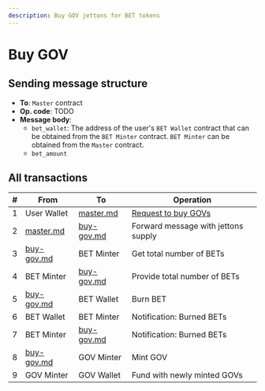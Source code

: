 ```yaml
---
description: Buy GOV jettons for BET tokens
---
```


# Buy GOV

## Sending message structure

* **To**: `Master` contract
* **Op. code**: TODO
* **Message body**:
    * `bet_wallet`: The address of the user's `BET Wallet` contract that can be obtained from the `BET Minter`
      contract. `BET Minter` can be obtained from the `Master` contract.
    * `bet_amount`

## All transactions

| # | From                                            | To                                              | Operation                                                        |
|---|-------------------------------------------------|-------------------------------------------------|------------------------------------------------------------------|
| 1 | User Wallet                                     | [master.md](../contracts/master.md "mention")   | [Request to buy GOVs](../contracts/master.md#message-forwarding) |
| 2 | [master.md](../contracts/master.md "mention")   | [buy-gov.md](../contracts/buy-gov.md "mention") | Forward message with jettons supply                              |
| 3 | [buy-gov.md](../contracts/buy-gov.md "mention") | BET Minter                                      | Get total number of BETs                                         |
| 4 | BET Minter                                      | [buy-gov.md](../contracts/buy-gov.md "mention") | Provide total number of BETs                                     |
| 5 | [buy-gov.md](../contracts/buy-gov.md "mention") | BET Wallet                                      | Burn BET                                                         |
| 6 | BET Wallet                                      | BET Minter                                      | Notification: Burned BETs                                        |
| 7 | BET Minter                                      | [buy-gov.md](../contracts/buy-gov.md "mention") | Notification: Burned BETs                                        |
| 8 | [buy-gov.md](../contracts/buy-gov.md "mention") | GOV Minter                                      | Mint GOV                                                         |
| 9 | GOV Minter                                      | GOV Wallet                                      | Fund with newly minted GOVs                                      |
